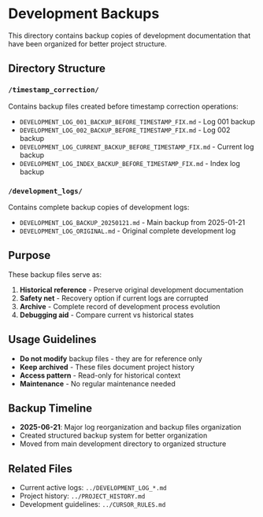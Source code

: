 # Development Backups

This directory contains backup copies of development documentation that have been organized for better project structure.

## Directory Structure

### `/timestamp_correction/`
Contains backup files created before timestamp correction operations:
- `DEVELOPMENT_LOG_001_BACKUP_BEFORE_TIMESTAMP_FIX.md` - Log 001 backup
- `DEVELOPMENT_LOG_002_BACKUP_BEFORE_TIMESTAMP_FIX.md` - Log 002 backup  
- `DEVELOPMENT_LOG_CURRENT_BACKUP_BEFORE_TIMESTAMP_FIX.md` - Current log backup
- `DEVELOPMENT_LOG_INDEX_BACKUP_BEFORE_TIMESTAMP_FIX.md` - Index log backup

### `/development_logs/`
Contains complete backup copies of development logs:
- `DEVELOPMENT_LOG_BACKUP_20250121.md` - Main backup from 2025-01-21
- `DEVELOPMENT_LOG_ORIGINAL.md` - Original complete development log

## Purpose

These backup files serve as:
1. **Historical reference** - Preserve original development documentation
2. **Safety net** - Recovery option if current logs are corrupted
3. **Archive** - Complete record of development process evolution
4. **Debugging aid** - Compare current vs historical states

## Usage Guidelines

- **Do not modify** backup files - they are for reference only
- **Keep archived** - These files document project history
- **Access pattern** - Read-only for historical context
- **Maintenance** - No regular maintenance needed

## Backup Timeline

- **2025-06-21**: Major log reorganization and backup files organization
- Created structured backup system for better organization
- Moved from main development directory to organized structure

## Related Files

- Current active logs: `../DEVELOPMENT_LOG_*.md`
- Project history: `../PROJECT_HISTORY.md`
- Development guidelines: `../CURSOR_RULES.md` 